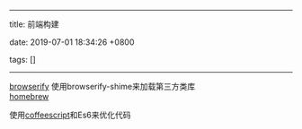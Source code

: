 
---

title: 前端构建

date: 2019-07-01 18:34:26 +0800

tags: []

---
[browserify](http://browserify.org/) 使用browserify-shime来加载第三方类库<br />[homebrew](https://brew.sh/) 

使用[coffeescript](http://coffeescript.org/)和Es6来优化代码


